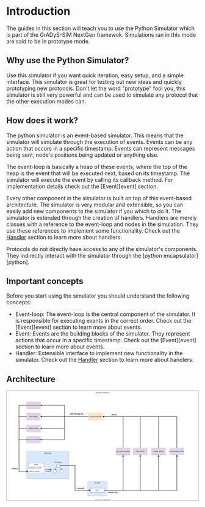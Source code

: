 # Introduction

The guides in this section will teach you to use the Python Simulator which is
part of the GrADyS-SIM NextGen framewok. Simulations ran in this mode are said
to be in prototype mode. 

## Why use the Python Simulator?
Use this simulator if you want quick iteration, easy setup, and a simple
interface. This simulator is great for testing out new ideas and quickly
prototyping new protocols. Don't let the word "prototype" fool you, this 
simulator is still very powerful and can be used to simulate any protocol that 
the other execution modes can. 

## How does it work?

The python simulator is an event-based simulator. This means that the simulator
will simulate through the execution of events. Events can be any action that
occurs in a specific timestamp. Events can represent messages being sent, 
node's positions being updated or anything else. 

The event-loop is basically a heap of these events, where the top of the heap
is the event that will be executed next, based on its timestamp. The simulator 
will execute the event by calling its callback method. For implementation 
details check out the [Event][event] section.

Every other component in the simulator is built on top of this event-based
architecture. The simulator is very modular and extensible, so you can easily
add new components to the simulator if you which to do it. The simulator is 
extended through the creation of handlers. Handlers are merely classes with a
reference to the event-loop and nodes in the simulation. They use these 
references to implement some functionality. Check out the 
[Handler](../../Modules/Simulator/handlers/index.md) section to learn more about handlers.

Protocols do not directly have access to any of the simulator's components. 
They indirectly interact with the simulator through the 
[python encapsulator][python].

## Important concepts

Before you start using the simulator you should understand the following
concepts:

- Event-loop: The event-loop is the central component of the simulator. It is
  responsible for executing events in the correct order. Check out the 
  [Event][event] section to learn more about events.
- Event: Events are the building blocks of the simulator. They represent
  actions that occur in a specific timestamp. Check out the [Event][event]
  section to learn more about events.
- Handler: Extensible interface to implement new functionality in the 
  simulator. Check out the [Handler](../../Modules/Simulator/handlers/index.md) section to 
  learn more about handlers.

## Architecture

![Python Simulator Architecture](../../assets/simulator_architecture.svg)